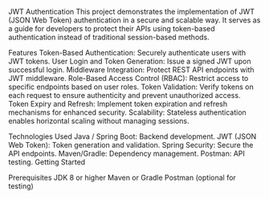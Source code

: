 JWT Authentication
This project demonstrates the implementation of JWT (JSON Web Token) authentication in a secure and scalable way. It serves as a guide for developers to protect their APIs using token-based authentication instead of traditional session-based methods.

Features
Token-Based Authentication: Securely authenticate users with JWT tokens.
User Login and Token Generation: Issue a signed JWT upon successful login.
Middleware Integration: Protect REST API endpoints with JWT middleware.
Role-Based Access Control (RBAC): Restrict access to specific endpoints based on user roles.
Token Validation: Verify tokens on each request to ensure authenticity and prevent unauthorized access.
Token Expiry and Refresh: Implement token expiration and refresh mechanisms for enhanced security.
Scalability: Stateless authentication enables horizontal scaling without managing sessions.


Technologies Used
Java / Spring Boot: Backend development.
JWT (JSON Web Token): Token generation and validation.
Spring Security: Secure the API endpoints.
Maven/Gradle: Dependency management.
Postman: API testing.
Getting Started


Prerequisites
JDK 8 or higher
Maven or Gradle
Postman (optional for testing)
